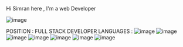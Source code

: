 Hi 
Simran here ,
I'm a web Developer

![image](https://user-images.githubusercontent.com/83011978/121801727-6a715c80-cc56-11eb-88ee-2b35fc868658.png)

POSITION : FULL STACK DEVELOPER 
LANGUAGES : ![image](https://user-images.githubusercontent.com/83011978/121801856-334f7b00-cc57-11eb-98a9-d2645a627c39.png)  ![image](https://user-images.githubusercontent.com/83011978/121801874-3fd3d380-cc57-11eb-9414-ab97b5c18c9e.png)  ![image](https://user-images.githubusercontent.com/83011978/121801894-5712c100-cc57-11eb-82e7-b737aef819b7.png)  ![image](https://user-images.githubusercontent.com/83011978/121801906-609c2900-cc57-11eb-82be-f1f5c77cfd95.png)  ![image](https://user-images.githubusercontent.com/83011978/121801926-76115300-cc57-11eb-8ee0-3d182ac6398e.png)  ![image](https://user-images.githubusercontent.com/83011978/121801934-80cbe800-cc57-11eb-9ea8-4f4929ca0898.png)  ![image](https://user-images.githubusercontent.com/83011978/121801941-89242300-cc57-11eb-867f-1ee9ae067c89.png)












<!---
Hi, I'm Simran Sharma, a passionate self-taught Full Stack web developer and a freelance software engineer from India. My passion for software lies with dreaming up ideas and making them come true with elegant interfaces. I take great care in the experience, architecture, and code quality of the things I build.

I am also an open-source enthusiast and maintainer. I learned a lot from the open-source community and I love how collaboration and knowledge sharing happened through open-source..
--->
